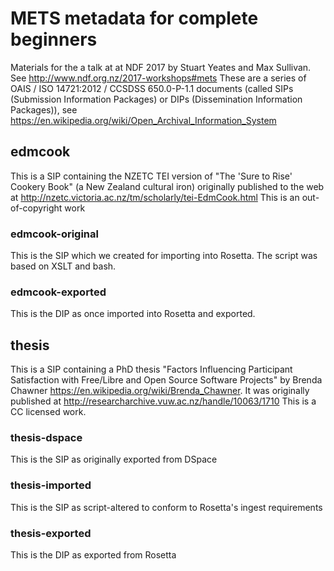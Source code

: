 # METS metadata for complete beginners
Materials for the a talk at at NDF 2017 by Stuart Yeates and Max Sullivan. See http://www.ndf.org.nz/2017-workshops#mets
These are a series of OAIS / ISO 14721:2012 / CCSDSS 650.0-P-1.1 documents (called SIPs (Submission Information Packages) or DIPs (Dissemination Information Packages)), see https://en.wikipedia.org/wiki/Open_Archival_Information_System

##  edmcook
This is a SIP containing the NZETC TEI version of "The 'Sure to Rise' Cookery Book" (a New Zealand cultural iron) originally published to the web at http://nzetc.victoria.ac.nz/tm/scholarly/tei-EdmCook.html This is an out-of-copyright work

### edmcook-original
This is the SIP which we created for importing into Rosetta. The script was based on XSLT and bash. 

###  edmcook-exported
This is the DIP as once imported into Rosetta and exported.

## thesis
This is a SIP containing a PhD thesis "Factors Influencing Participant Satisfaction with Free/Libre and Open Source Software Projects" by Brenda Chawner https://en.wikipedia.org/wiki/Brenda_Chawner. It was originally published at http://researcharchive.vuw.ac.nz/handle/10063/1710 This is a CC licensed work.

### thesis-dspace
This is the SIP as originally exported from DSpace 

### thesis-imported
This is the SIP as script-altered to conform to Rosetta's ingest requirements

### thesis-exported
This is the DIP as exported from Rosetta
